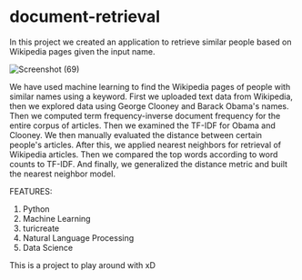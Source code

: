 # document-retrieval
In this project we created an application to retrieve similar people based on Wikipedia pages given the input name. 

![Screenshot (69)](https://user-images.githubusercontent.com/64377125/189230216-b9375dc2-a10e-461c-b2fc-c9bc0cd25222.png)

We have used machine learning to find the Wikipedia pages of people with similar names using a keyword. First we uploaded text data from Wikipedia, then we explored data using George Clooney and Barack Obama's names. Then we computed term frequency-inverse document frequency for the entire corpus of articles. Then we examined the TF-IDF for Obama and Clooney. We then manually evaluated the distance between certain people's articles. After this, we applied nearest neighbors for retrieval of Wikipedia articles. Then we compared the top words according to word counts to TF-IDF. And finally, we generalized the distance metric and built the nearest neighbor model.

FEATURES:
1) Python
2) Machine Learning
3) turicreate
4) Natural Language Processing
5) Data Science

This is a project to play around with xD
